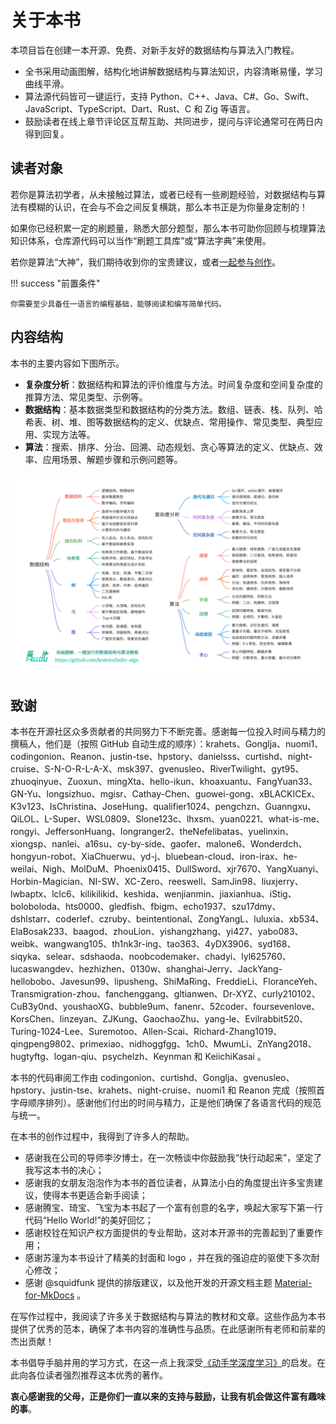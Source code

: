 # 关于本书

本项目旨在创建一本开源、免费、对新手友好的数据结构与算法入门教程。

- 全书采用动画图解，结构化地讲解数据结构与算法知识，内容清晰易懂，学习曲线平滑。
- 算法源代码皆可一键运行，支持 Python、C++、Java、C#、Go、Swift、JavaScript、TypeScript、Dart、Rust、C 和 Zig 等语言。
- 鼓励读者在线上章节评论区互帮互助、共同进步，提问与评论通常可在两日内得到回复。

## 读者对象

若你是算法初学者，从未接触过算法，或者已经有一些刷题经验，对数据结构与算法有模糊的认识，在会与不会之间反复横跳，那么本书正是为你量身定制的！

如果你已经积累一定的刷题量，熟悉大部分题型，那么本书可助你回顾与梳理算法知识体系，仓库源代码可以当作“刷题工具库”或“算法字典”来使用。

若你是算法“大神”，我们期待收到你的宝贵建议，或者[一起参与创作](https://www.hello-algo.com/chapter_appendix/contribution/)。

!!! success "前置条件"

    你需要至少具备任一语言的编程基础，能够阅读和编写简单代码。

## 内容结构

本书的主要内容如下图所示。

- **复杂度分析**：数据结构和算法的评价维度与方法。时间复杂度和空间复杂度的推算方法、常见类型、示例等。
- **数据结构**：基本数据类型和数据结构的分类方法。数组、链表、栈、队列、哈希表、树、堆、图等数据结构的定义、优缺点、常用操作、常见类型、典型应用、实现方法等。
- **算法**：搜索、排序、分治、回溯、动态规划、贪心等算法的定义、优缺点、效率、应用场景、解题步骤和示例问题等。

![本书主要内容](about_the_book.assets/hello_algo_mindmap.png)

## 致谢

本书在开源社区众多贡献者的共同努力下不断完善。感谢每一位投入时间与精力的撰稿人，他们是（按照 GitHub 自动生成的顺序）：krahets、Gonglja、nuomi1、codingonion、Reanon、justin-tse、hpstory、danielsss、curtishd、night-cruise、S-N-O-R-L-A-X、msk397、gvenusleo、RiverTwilight、gyt95、zhuoqinyue、Zuoxun、mingXta、hello-ikun、khoaxuantu、FangYuan33、GN-Yu、longsizhuo、mgisr、Cathay-Chen、guowei-gong、xBLACKICEx、K3v123、IsChristina、JoseHung、qualifier1024、pengchzn、Guanngxu、QiLOL、L-Super、WSL0809、Slone123c、lhxsm、yuan0221、what-is-me、rongyi、JeffersonHuang、longranger2、theNefelibatas、yuelinxin、xiongsp、nanlei、a16su、cy-by-side、gaofer、malone6、Wonderdch、hongyun-robot、XiaChuerwu、yd-j、bluebean-cloud、iron-irax、he-weilai、Nigh、MolDuM、Phoenix0415、DullSword、xjr7670、YangXuanyi、Horbin-Magician、NI-SW、XC-Zero、reeswell、SamJin98、liuxjerry、lwbaptx、lclc6、kilikilikid、keshida、wenjianmin、jiaxianhua、iStig、boloboloda、hts0000、gledfish、fbigm、echo1937、szu17dmy、dshlstarr、coderlef、czruby、beintentional、ZongYangL、luluxia、xb534、ElaBosak233、baagod、zhouLion、yishangzhang、yi427、yabo083、weibk、wangwang105、th1nk3r-ing、tao363、4yDX3906、syd168、siqyka、selear、sdshaoda、noobcodemaker、chadyi、lyl625760、lucaswangdev、hezhizhen、0130w、shanghai-Jerry、JackYang-hellobobo、Javesun99、lipusheng、ShiMaRing、FreddieLi、FloranceYeh、Transmigration-zhou、fanchenggang、gltianwen、Dr-XYZ、curly210102、CuB3y0nd、youshaoXG、bubble9um、fanenr、52coder、foursevenlove、KorsChen、linzeyan、ZJKung、GaochaoZhu、yang-le、Evilrabbit520、Turing-1024-Lee、Suremotoo、Allen-Scai、Richard-Zhang1019、qingpeng9802、primexiao、nidhoggfgg、1ch0、MwumLi、ZnYang2018、hugtyftg、logan-qiu、psychelzh、Keynman 和 KeiichiKasai 。

本书的代码审阅工作由 codingonion、curtishd、Gonglja、gvenusleo、hpstory、justin-tse、krahets、night-cruise、nuomi1 和 Reanon 完成（按照首字母顺序排列）。感谢他们付出的时间与精力，正是他们确保了各语言代码的规范与统一。

在本书的创作过程中，我得到了许多人的帮助。

- 感谢我在公司的导师李汐博士，在一次畅谈中你鼓励我“快行动起来”，坚定了我写这本书的决心；
- 感谢我的女朋友泡泡作为本书的首位读者，从算法小白的角度提出许多宝贵建议，使得本书更适合新手阅读；
- 感谢腾宝、琦宝、飞宝为本书起了一个富有创意的名字，唤起大家写下第一行代码“Hello World!”的美好回忆；
- 感谢校铨在知识产权方面提供的专业帮助，这对本开源书的完善起到了重要作用；
- 感谢苏潼为本书设计了精美的封面和 logo ，并在我的强迫症的驱使下多次耐心修改；
- 感谢 @squidfunk 提供的排版建议，以及他开发的开源文档主题 [Material-for-MkDocs](https://github.com/squidfunk/mkdocs-material/tree/master) 。

在写作过程中，我阅读了许多关于数据结构与算法的教材和文章。这些作品为本书提供了优秀的范本，确保了本书内容的准确性与品质。在此感谢所有老师和前辈的杰出贡献！

本书倡导手脑并用的学习方式，在这一点上我深受[《动手学深度学习》](https://github.com/d2l-ai/d2l-zh)的启发。在此向各位读者强烈推荐这本优秀的著作。

**衷心感谢我的父母，正是你们一直以来的支持与鼓励，让我有机会做这件富有趣味的事**。
